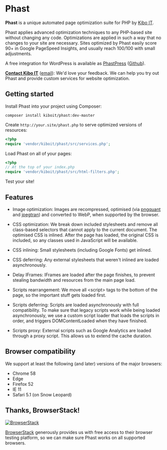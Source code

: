 # Phast

__Phast__ is a unique automated page optimization suite for PHP by [Kibo
IT](https://www.kiboit.com).

Phast applies advanced optimization techniques to any PHP-based site without
changing any code. Optimizations are applied in such a way that no changes to
your site are necessary.  Sites optimized by Phast easily score 90+ in Google
PageSpeed Insights, and usually reach 100/100 with small adjustments.

A free integration for WordPress is available as
[PhastPress](https://wordpress.org/plugins/phastpress/)
([Github](https://github.com/kiboit/phastpress)).

__[Contact Kibo IT](https://www.kiboit.com/contact)__
([email](mailto:info@kiboit.com)): We'd love your feedback. We can help you try out
Phast and provide custom services for website optimization.


## Getting started

Install Phast into your project using Composer:

~~~
composer install kiboit/phast:dev-master
~~~

Create `http://your.site/phast.php` to serve optimized versions of resources:

~~~php
<?php
require 'vendor/kiboit/phast/src/services.php';
~~~

Load Phast on all of your pages:

~~~php
<?php
// At the top of your index.php
require 'vendor/kiboit/phast/src/html-filters.php';
~~~

Test your site!


## Features

* Image optimization: Images are recompressed, optimised (via
  [pngquant](https://pngquant.org/) and
  [jpegtran](https://en.wikipedia.org/wiki/Libjpeg#jpegtran)) and converted to
  WebP, when supported by the browser.

* CSS optimization: We break down included stylesheets and remove all
  class-based selectors that cannot apply to the current document. The optimised
  CSS is inlined. After the page has loaded, the original CSS is included, so
  any classes used in JavaScript will be available.

* CSS inlining: Small stylesheets (including Google Fonts) get inlined.

* CSS deferring: Any external stylesheets that weren't inlined are loaded
  asynchronously.

* Delay IFrames: IFrames are loaded after the page finishes, to prevent stealing
  bandwidth and resources from the main page load.

* Scripts rearrangement: We move all &lt;script&gt; tags to the bottom of the
  page, so the important stuff gets loaded first.

* Scripts deferring: Scripts are loaded asynchronously with full compatibility.
  To make sure that legacy scripts work while being loaded asynchronously, we
  use a custom script loader that loads the scripts in order, and triggers
  DOMContentLoaded when they have finished.

* Scripts proxy: External scripts such as Google Analytics are loaded through a
  proxy script. This allows us to extend the cache duration.


## Browser compatibility

We support at least the following (and later) versions of the major browsers:

* Chrome 58
* Edge
* Firefox 52
* IE 11
* Safari 5.1 (on Snow Leopard)


## Thanks, BrowserStack!

[![BrowserStack](https://peschar.net/files/browserstack.png)](https://www.browserstack.com)

[BrowserStack](https://www.browserstack.com) generously provides us with free
access to their browser testing platform, so we can make sure Phast works on all
supported browsers.
